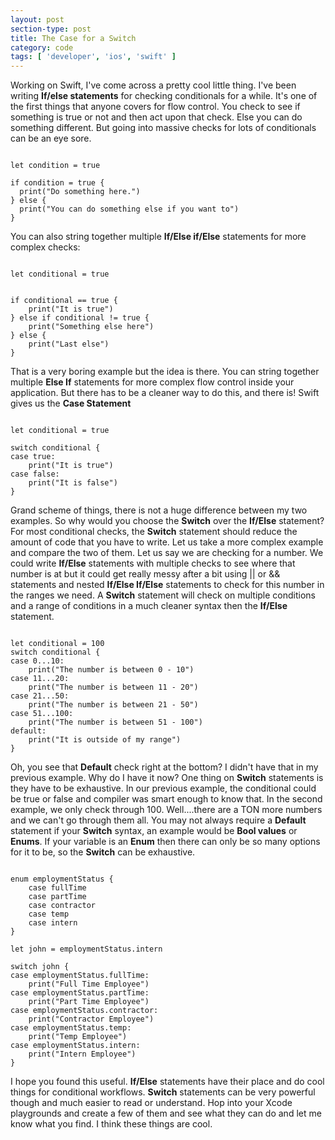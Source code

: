 ```yaml
---
layout: post
section-type: post
title: The Case for a Switch
category: code
tags: [ 'developer', 'ios', 'swift' ]
---
```


Working on Swift, I've come across a pretty cool little thing. I've been writing <b>If/else statements</b> for checking conditionals for a while. It's one of the first things that anyone covers for flow control. You check to see if something is true or not and then act upon that check. Else you can do something different. But going into massive checks for lots of conditionals can be an eye sore.

<pre><code data-trim class="Swift">
let condition = true

if condition = true {
  print("Do something here.")
} else {
  print("You can do something else if you want to")
}
</code></pre>

You can also string together multiple <b>If/Else if/Else</b> statements for more complex checks:

<pre><code data-trim class="Swift">
let conditional = true


if conditional == true {
    print("It is true")
} else if conditional != true {
    print("Something else here")
} else {
    print("Last else")
}
</code></pre>

That is a very boring example but the idea is there. You can string together multiple <b>Else If</b> statements for more complex flow control inside your application. But there has to be a cleaner way to do this, and there is! Swift gives us the <b>Case Statement</b>

<pre><code data-trim class="Swift">
let conditional = true

switch conditional {
case true:
    print("It is true")
case false:
    print("It is false")
}
</code></pre>

Grand scheme of things, there is not a huge difference between my two examples. So why would you choose the <b>Switch</b> over the <b>If/Else</b> statement? For most conditional checks, the <b>Switch</b> statement should reduce the amount of code that you have to write. Let us take a more complex example and compare the two of them. Let us say we are checking for a number. We could write <b>If/Else</b> statements with multiple checks to see where that number is at but it could get really messy after a bit using || or && statements and nested <b>If/Else If/Else</b> statements to check for this number in the ranges we need. A <b>Switch</b> statement will check on multiple conditions and a range of conditions in a much cleaner syntax then the <b>If/Else</b> statement.  

<pre><code data-trim class="Swift">
let conditional = 100
switch conditional {
case 0...10:
    print("The number is between 0 - 10")
case 11...20:
    print("The number is between 11 - 20")
case 21...50:
    print("The number is between 21 - 50")
case 51...100:
    print("The number is between 51 - 100")
default:
    print("It is outside of my range")
}
</code></pre>

Oh, you see that <b>Default</b> check right at the bottom? I didn't have that in my previous example. Why do I have it now? One thing on <b>Switch</b> statements is they have to be exhaustive. In our previous example, the conditional could be true or false and compiler was smart enough to know that. In the second example, we only check through 100. Well....there are a TON more numbers and we can't go through them all. You may not always require a <b>Default</b> statement if your <b>Switch</b> syntax, an example would be <b>Bool values</b> or <b>Enums</b>. If your variable is an <b>Enum</b> then there can only be so many options for it to be, so the <b>Switch</b> can be exhaustive.

<pre><code data-trim class="Swift">
enum employmentStatus {
    case fullTime
    case partTime
    case contractor
    case temp
    case intern
}

let john = employmentStatus.intern

switch john {
case employmentStatus.fullTime:
    print("Full Time Employee")
case employmentStatus.partTime:
    print("Part Time Employee")
case employmentStatus.contractor:
    print("Contractor Employee")
case employmentStatus.temp:
    print("Temp Employee")
case employmentStatus.intern:
    print("Intern Employee")
}
</code></pre>

I hope you found this useful. <b>If/Else</b> statements have their place and do cool things for conditional workflows. <b>Switch</b> statements can be very powerful though and much easier to read or understand. Hop into your Xcode playgrounds and create a few of them and see what they can do and let me know what you find. I think these things are cool. 
